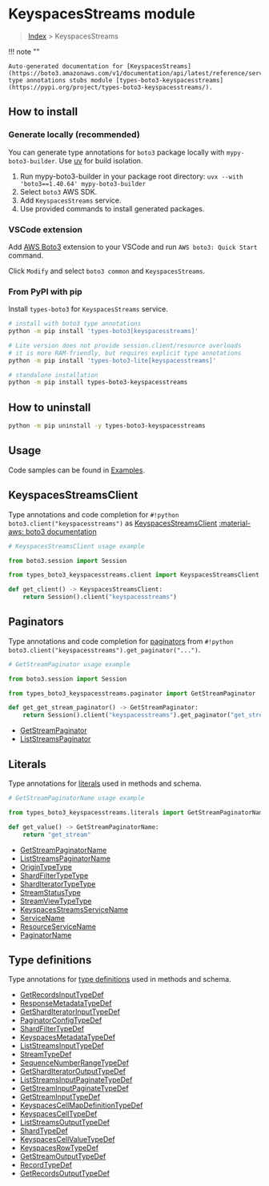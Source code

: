 #  KeyspacesStreams module

> [Index](../README.md) > KeyspacesStreams

!!! note ""

    Auto-generated documentation for [KeyspacesStreams](https://boto3.amazonaws.com/v1/documentation/api/latest/reference/services/keyspacesstreams.html#keyspacesstreams)
    type annotations stubs module [types-boto3-keyspacesstreams](https://pypi.org/project/types-boto3-keyspacesstreams/).

## How to install

### Generate locally (recommended)

You can generate type annotations for `boto3` package locally with `mypy-boto3-builder`.
Use [uv](https://docs.astral.sh/uv/getting-started/installation/) for build isolation.

1. Run mypy-boto3-builder in your package root directory: `uvx --with 'boto3==1.40.64' mypy-boto3-builder`
1. Select `boto3` AWS SDK.
1. Add `KeyspacesStreams` service.
1. Use provided commands to install generated packages.


### VSCode extension

Add [AWS Boto3](https://marketplace.visualstudio.com/items?itemName=Boto3typed.boto3-ide)
extension to your VSCode and run `AWS boto3: Quick Start` command.

Click `Modify` and select `boto3 common` and `KeyspacesStreams`.


### From PyPI with pip

Install `types-boto3` for `KeyspacesStreams` service.

```bash
# install with boto3 type annotations
python -m pip install 'types-boto3[keyspacesstreams]'

# Lite version does not provide session.client/resource overloads
# it is more RAM-friendly, but requires explicit type annotations
python -m pip install 'types-boto3-lite[keyspacesstreams]'

# standalone installation
python -m pip install types-boto3-keyspacesstreams
```



## How to uninstall

```bash
python -m pip uninstall -y types-boto3-keyspacesstreams
```

## Usage

Code samples can be found in [Examples](./usage.md).

## KeyspacesStreamsClient

Type annotations and code completion for  `#!python boto3.client("keyspacesstreams")` as [KeyspacesStreamsClient](./client.md)
[:material-aws: boto3 documentation](https://boto3.amazonaws.com/v1/documentation/api/latest/reference/services/keyspacesstreams.html#KeyspacesStreams.Client)

```python
# KeyspacesStreamsClient usage example

from boto3.session import Session

from types_boto3_keyspacesstreams.client import KeyspacesStreamsClient

def get_client() -> KeyspacesStreamsClient:
    return Session().client("keyspacesstreams")
```


## Paginators

Type annotations and code completion for [paginators](./paginators.md)
from `#!python boto3.client("keyspacesstreams").get_paginator("...")`.

```python
# GetStreamPaginator usage example

from boto3.session import Session

from types_boto3_keyspacesstreams.paginator import GetStreamPaginator

def get_get_stream_paginator() -> GetStreamPaginator:
    return Session().client("keyspacesstreams").get_paginator("get_stream"))
```

- [GetStreamPaginator](./paginators.md#getstreampaginator)
- [ListStreamsPaginator](./paginators.md#liststreamspaginator)









## Literals

Type annotations for [literals](./literals.md) used in methods and schema.

```python
# GetStreamPaginatorName usage example

from types_boto3_keyspacesstreams.literals import GetStreamPaginatorName

def get_value() -> GetStreamPaginatorName:
    return "get_stream"
```

- [GetStreamPaginatorName](./literals.md#getstreampaginatorname)
- [ListStreamsPaginatorName](./literals.md#liststreamspaginatorname)
- [OriginTypeType](./literals.md#origintypetype)
- [ShardFilterTypeType](./literals.md#shardfiltertypetype)
- [ShardIteratorTypeType](./literals.md#sharditeratortypetype)
- [StreamStatusType](./literals.md#streamstatustype)
- [StreamViewTypeType](./literals.md#streamviewtypetype)
- [KeyspacesStreamsServiceName](./literals.md#keyspacesstreamsservicename)
- [ServiceName](./literals.md#servicename)
- [ResourceServiceName](./literals.md#resourceservicename)
- [PaginatorName](./literals.md#paginatorname)




## Type definitions

Type annotations for [type definitions](./type_defs.md) used in methods and schema.

- [GetRecordsInputTypeDef](./type_defs.md#getrecordsinputtypedef)
- [ResponseMetadataTypeDef](./type_defs.md#responsemetadatatypedef)
- [GetShardIteratorInputTypeDef](./type_defs.md#getsharditeratorinputtypedef)
- [PaginatorConfigTypeDef](./type_defs.md#paginatorconfigtypedef)
- [ShardFilterTypeDef](./type_defs.md#shardfiltertypedef)
- [KeyspacesMetadataTypeDef](./type_defs.md#keyspacesmetadatatypedef)
- [ListStreamsInputTypeDef](./type_defs.md#liststreamsinputtypedef)
- [StreamTypeDef](./type_defs.md#streamtypedef)
- [SequenceNumberRangeTypeDef](./type_defs.md#sequencenumberrangetypedef)
- [GetShardIteratorOutputTypeDef](./type_defs.md#getsharditeratoroutputtypedef)
- [ListStreamsInputPaginateTypeDef](./type_defs.md#liststreamsinputpaginatetypedef)
- [GetStreamInputPaginateTypeDef](./type_defs.md#getstreaminputpaginatetypedef)
- [GetStreamInputTypeDef](./type_defs.md#getstreaminputtypedef)
- [KeyspacesCellMapDefinitionTypeDef](./type_defs.md#keyspacescellmapdefinitiontypedef)
- [KeyspacesCellTypeDef](./type_defs.md#keyspacescelltypedef)
- [ListStreamsOutputTypeDef](./type_defs.md#liststreamsoutputtypedef)
- [ShardTypeDef](./type_defs.md#shardtypedef)
- [KeyspacesCellValueTypeDef](./type_defs.md#keyspacescellvaluetypedef)
- [KeyspacesRowTypeDef](./type_defs.md#keyspacesrowtypedef)
- [GetStreamOutputTypeDef](./type_defs.md#getstreamoutputtypedef)
- [RecordTypeDef](./type_defs.md#recordtypedef)
- [GetRecordsOutputTypeDef](./type_defs.md#getrecordsoutputtypedef)

